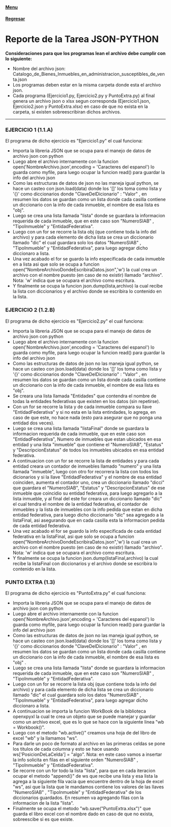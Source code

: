 #### [Menu](../../README.md)
#### [Regresar](README.md)
# Reporte de la Tarea JSON-PYTHON

**Consideraciones para que los programas lean el archivo debe cumplir con lo siguiente:**

- Nombre del archivo json: Catalogo_de_Bienes_Inmuebles_en_administracion_susceptibles_de_venta.json
- Los programas deben estar en la misma carpeta donde esta el archivo json.
- Cada programa (Ejercicio1.py, Ejercicio2.py y PuntoExtra.py) al final genera un archivo 
  json o xlsx segun corresponda (Ejercicio1.json, Ejercicio2.json y PuntoExtra.xlsx) en caso
  de que no exista en la carpeta, si existen sobreescribiran dichos archivos.

---

### EJERCICIO 1 (1.1.A)
El programa de dicho ejercicio es "Ejercicio1.py" el cual funciona:

- Importa la libreria JSON que se ocupa para el manejo de datos de archivo json con python
- Luego abre el archivo internamente con la funcion open('NombreArchivo.json',encoding = 'Caracteres del espanol')
  lo guarda como myfile, para luego ocupar la funcion read() para guardar la info del archivo json
- Como las estructuras de datos de json no las maneja igual python, se hace un casteo con json.load(data)
  donde los '[]' los toma como lista y '{}' como diccionarios donde "ClaveDelDicionario" : "Valor" , en resumen
  los datos se guardan como un lista donde cada casilla contiene un diccionario con la info de cada inmueble, el nombre de esa lista es "obj".
- Luego se crea una lista llamada "lista" donde se guardara la informacion requerida de cada inmueble, que en este caso son "NumeroSIAB" , "TipoInmueble" y "EntidadFederativa".
- Luego con un for se recorre la lista obj (que contiene toda la info del archivo) y para cada elemento de dicha
  lista se crea un diccionario llamado "dic" el cual guardara solo los datos "NumeroSIAB" , "TipoInmueble" y "EntidadFederativa", para luego agregar dicho diccionaro a lista.
- Una vez acabado el for se guardo la info especificada de cada inmueble en a lista asi que solo se ocupa a funcion
  open("NombreArchivoDondeEscribiraDatos.json",'w') la cual crea un archivo con el nombre puesto (en caso de no existir)
  llamado "archivo". Nota: 'w' indica que se ocupara el archivo como escritura.
- Y finalmente se ocupa la funcion json.dump(lista,archivo) la cual recibe la lista con diccionarios y el archivo donde se escribira lo contenido en la lista.



### EJERCICIO 2 (1.2.B)
El programa de dicho ejercicio es "Ejercicio2.py" el cual funciona:

- Importa la libreria JSON que se ocupa para el manejo de datos de archivo json con python
- Luego abre el archivo internamente con la funcion open('NombreArchivo.json',encoding = 'Caracteres del espanol')
  lo guarda como myfile, para luego ocupar la funcion read() para guardar la info del archivo json
- Como las estructuras de datos de json no las maneja igual python, se hace un casteo con json.load(data)
  donde los '[]' los toma como lista y '{}' como diccionarios donde "ClaveDelDicionario" : "Valor" , en resumen
  los datos se guardan como un lista donde cada casilla contiene un diccionario con la info de cada inmueble, el nombre de esa lista es "obj".
- Se creara una lista llamada "Entidades" que contendra el nombre de todas la entidades federativas que existen 
  en los datos (sin repetirse).
- Con un for se recorre la lista y de cada inmueble compara su llave "EntidadFederativa" y si no esta en la lista
  entindades, lo agrega, en caso de que este, no hace nada (esto para asegurar que no ponga una entidad dos veces).
- Luego se crea una lista llamada "listaFinal" donde se guardara la informacion requerida de cada inmueble, que 
  en este caso son "EntidadFederativa", Numero de inmuebles que estan ubicados en esa entidad y una lista "inmueble"
  que contiene el "NumeroSIAB", "Estatus" y "DescripcionEstatus" de todos los inmuebles ubicados en esa entidad federativa.
- A continuacion con un for se recorre la lista de entidades y para cada entidad creara un contador de inmuebles
  llamado "numero" y una lista llamada "inmueble", luego con otro for recorrera la lista con todos los dicionarios
  y si la llave "EntidadFederativa" y el nombre de esa entidad coinciden, aumenta el contador uno, crea un diccionario llamado "dicci" que guardara el "NumeroSIAB", "Estatus" y "DescripcionEstatus" de ese inmueble que 
  coincidio su entidad federativa, para luego agregarlo a la lista inmueble, y al final del este for creara un 
  diccionario llamado "dic" el cual tendra el nombre de la entidad federativa, el contador de inmuebles y la 
  lista de inmuebles con la info pedida que estan en dicha entidad federativa, para luego dicho diccionario "dic"
  sea agregado a la listaFinal, asi asegurando que en cada casilla esta la informacion pedida de cada entidad federativa.
- Una vez acabado el for se guardo la info especificada de cada entidad federativa en la listaFinal, asi que solo se ocupa a funcion
  open("NombreArchivoDondeEscribiraDatos.json",'w') la cual crea un archivo con el nombre puesto (en caso de no existir)
  llamado "archivo". Nota: 'w' indica que se ocupara el archivo como escritura.
- Y finalmente se ocupa la funcion json.dump(listaFinal,archivo) la cual recibe la listaFinal con diccionarios y el archivo donde se escribira lo contenido en la lista.


### PUNTO EXTRA (1.3)
El programa de dicho ejercicio es "PuntoExtra.py" el cual funciona:

- Importa la libreria JSON que se ocupa para el manejo de datos de archivo json con python
- Luego abre el archivo internamente con la funcion open('NombreArchivo.json',encoding = 'Caracteres del espanol')
  lo guarda como myfile, para luego ocupar la funcion read() para guardar la info del archivo json
- Como las estructuras de datos de json no las maneja igual python, se hace un casteo con json.load(data)
  donde los '[]' los toma como lista y '{}' como diccionarios donde "ClaveDelDicionario" : "Valor" , en resumen
  los datos se guardan como un lista donde cada casilla contiene un diccionario con la info de cada inmueble, el nombre de esa lista es "obj" .
- Luego se crea una lista llamada "lista" donde se guardara la informacion requerida de cada inmueble, que en este caso son "NumeroSIAB" , "TipoInmueble" y "EntidadFederativa".
- Luego con un for se recorre la lista obj (que contiene toda la info del archivo) y para cada elemento de dicha
  lista se crea un diccionario llamado "dic" el cual guardara solo los datos "NumeroSIAB" , "TipoInmueble" y "EntidadFederativa", para luego agregar dicho diccionaro a lista.
- A continuacion se importa la funcion WorkBook de la biblioteca openxpyxl la cual te crea un objeto que se puede 
  manejar y guardar como un archivo excel, que es lo que se hace con la siguiente linea "wb = Workbook()".
- Luego con el metodo "wb.active()" creamos una hoja de del libro de excel "wb" y la llamamos "ws".
- Para darle un poco de formato al archivo en las primeras celdas se pone los titulos de cada columna y esto se 
  hace usando ws['PosicionDeLaCelda'] = "algo". Nota: en este caso vamos a insertar la info solicita en filas
  en el siguiente orden "NumeroSIAB" , "TipoInmueble" y "EntidadFederativa".
- Se recorre con un for todo la lista "lista", para que en cada iteracion ocupar el metodo "append()" de ws que
  recibe una lista y esa lista la agrega a la siguiente fila vacia que encuentre dentro de la hoja de excel "ws",
  asi que la lista que le mandamos contiene los valores de las llaves "NumeroSIAB" , "TipoInmueble" y 
  "EntidadFederativa" de los diccionarios guardados. En resumen va agregando filas con la informacion de la lista "lista".
- Finalmente se ocupa el metodo "wb.save("PuntoExtra.xlsx")" que guarda el libro excel con el nombre dado en caso
  de que no exista, sobreescibe si es que existe.

